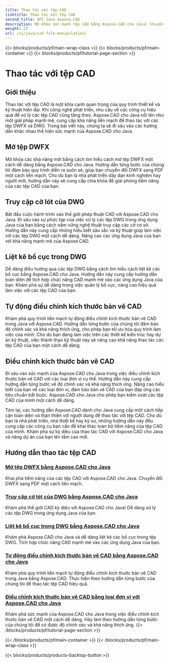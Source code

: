 ```yaml
---
title: Thao tác với tệp CAD
linktitle: Thao tác với tệp CAD
second_title: API Java Aspose.CAD
description: Mở khóa sức mạnh tệp CAD bằng Aspose.CAD cho Java! Chuyển đổi DWFX sang PDF, truy cập cờ DWG, bố cục danh sách và tự động điều chỉnh kích thước bằng hướng dẫn của chúng tôi.
weight: 23
url: /vi/java/cad-file-manipulation/
---
```


{{< blocks/products/pf/main-wrap-class >}}
{{< blocks/products/pf/main-container >}}
{{< blocks/products/pf/tutorial-page-section >}}

# Thao tác với tệp CAD


## Giới thiệu

Thao tác với tệp CAD là một khía cạnh quan trọng của quy trình thiết kế và kỹ thuật hiện đại. Khi công nghệ phát triển, nhu cầu về các công cụ hiệu quả để xử lý các tệp CAD cũng tăng theo. Aspose.CAD cho Java nổi lên như một giải pháp mạnh mẽ, cung cấp khả năng liền mạch để thao tác với các tệp DWFX và DWG. Trong bài viết này, chúng ta sẽ đi sâu vào các hướng dẫn khác nhau thể hiện sức mạnh của Aspose.CAD cho Java.

## Mở tệp DWFX

Mở khóa các khả năng mới bằng cách tìm hiểu cách mở tệp DWFX một cách dễ dàng bằng Aspose.CAD cho Java. Hướng dẫn từng bước của chúng tôi đảm bảo quy trình diễn ra suôn sẻ, giúp bạn chuyển đổi DWFX sang PDF một cách liền mạch. Cho dù bạn là nhà phát triển dày dạn kinh nghiệm hay người mới, hướng dẫn này sẽ cung cấp chìa khóa để giải phóng tiềm năng của các tệp CAD của bạn.

## Truy cập cờ lót của DWG

Bắt đầu cuộc hành trình vào thế giới phép thuật CAD với Aspose.CAD cho Java. Đi sâu vào sự phức tạp của việc xử lý các tệp DWG trong ứng dụng Java của bạn bằng cách nắm vững nghệ thuật truy cập các cờ cơ sở. Hướng dẫn này cung cấp những hiểu biết sâu sắc và kỹ thuật giúp làm việc với các tệp DWG một cách dễ dàng. Nâng cao các ứng dụng Java của bạn với khả năng mạnh mẽ của Aspose.CAD.

## Liệt kê bố cục trong DWG

Dễ dàng điều hướng qua các tệp DWG bằng cách tìm hiểu cách liệt kê các bố cục bằng Aspose.CAD cho Java. Hướng dẫn này cung cấp hướng dẫn toàn diện để tích hợp chức năng CAD mạnh mẽ vào các ứng dụng Java của bạn. Khám phá sự dễ dàng trong việc quản lý bố cục, nâng cao hiệu quả làm việc với các tệp CAD của bạn.

## Tự động điều chỉnh kích thước bản vẽ CAD

Khám phá quy trình liền mạch tự động điều chỉnh kích thước bản vẽ CAD trong Java với Aspose.CAD. Hướng dẫn từng bước của chúng tôi đảm bảo độ chính xác và khả năng thích ứng, cho phép bạn tối ưu hóa quy trình làm việc của mình. Cho dù bạn đang làm việc trên các thiết kế kiến trúc hay dự án kỹ thuật, việc thành thạo kỹ thuật này sẽ nâng cao khả năng thao tác các tệp CAD của bạn một cách dễ dàng.

## Điều chỉnh kích thước bản vẽ CAD

Đi sâu vào sức mạnh của Aspose.CAD cho Java trong việc điều chỉnh kích thước bản vẽ CAD với các loại đơn vị cụ thể. Hướng dẫn này cung cấp hướng dẫn từng bước về độ chính xác và khả năng thích ứng. Nâng cao hiểu biết của bạn về các loại đơn vị, đảm bảo bản vẽ CAD của bạn đáp ứng các tiêu chuẩn bắt buộc. Aspose.CAD cho Java cho phép bạn kiểm soát các tệp CAD của mình một cách dễ dàng.

Tóm lại, các hướng dẫn Aspose.CAD dành cho Java cung cấp một cách tiếp cận toàn diện và thân thiện với người dùng để thao tác với tệp CAD. Cho dù bạn là nhà phát triển, nhà thiết kế hay kỹ sư, những hướng dẫn này đều cung cấp các công cụ bạn cần để khai thác toàn bộ tiềm năng của tệp CAD của mình. Khám phá sự kỳ diệu của thao tác CAD với Aspose.CAD cho Java và nâng dự án của bạn lên tầm cao mới.
## Hướng dẫn thao tác tệp CAD
### [Mở tệp DWFX bằng Aspose.CAD cho Java](./open-dwfx-file/)
Khai phá tiềm năng của các tệp CAD với Aspose.CAD cho Java. Chuyển đổi DWFX sang PDF một cách liền mạch.
### [Truy cập cờ lót của DWG bằng Aspose.CAD cho Java](./accessing-underlay-flags-of-dwg/)
Khám phá thế giới CAD kỳ diệu với Aspose.CAD cho Java! Dễ dàng xử lý các tệp DWG trong ứng dụng Java của bạn.
### [Liệt kê bố cục trong DWG bằng Aspose.CAD cho Java](./list-layouts-in-dwg/)
Khám phá Aspose.CAD cho Java và dễ dàng liệt kê các bố cục trong tệp DWG. Tích hợp chức năng CAD mạnh mẽ vào các ứng dụng Java của bạn.
### [Tự động điều chỉnh kích thước bản vẽ CAD bằng Aspose.CAD cho Java](./auto-adjusting-cad-drawing-size/)
Khám phá quy trình liền mạch tự động điều chỉnh kích thước bản vẽ CAD trong Java bằng Aspose.CAD. Thực hiện theo hướng dẫn từng bước của chúng tôi để thao tác tệp CAD hiệu quả.
### [Điều chỉnh kích thước bản vẽ CAD bằng loại đơn vị với Aspose.CAD cho Java](./adjusting-cad-drawing-size-using-unit-type/)
Khám phá sức mạnh của Aspose.CAD cho Java trong việc điều chỉnh kích thước bản vẽ CAD một cách dễ dàng. Hãy làm theo hướng dẫn từng bước của chúng tôi để có được độ chính xác và khả năng thích ứng.
{{< /blocks/products/pf/tutorial-page-section >}}

{{< /blocks/products/pf/main-container >}}
{{< /blocks/products/pf/main-wrap-class >}}

{{< blocks/products/products-backtop-button >}}

